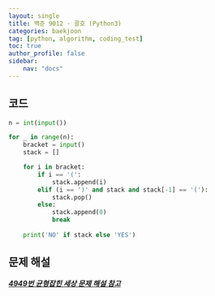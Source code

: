 ```yaml
---
layout: single
title: 백준 9012 - 괄호 (Python3)
categories: baekjoon
tag: [python, algorithm, coding_test]
toc: true 
author_profile: false
sidebar:
    nav: "docs"
---
```


## 코드

```python
n = int(input())

for _ in range(n):
    bracket = input()
    stack = []

    for i in bracket:
        if i == '(':
            stack.append(i)
        elif (i == ')' and stack and stack[-1] == '('):
            stack.pop()
        else:
            stack.append(0)
            break
    
    print('NO' if stack else 'YES')
```

## 문제 해설

***[4949번 균형잡힌 세상 문제 해설 참고](https://yangwon-park.github.io/baekjoon/baekjoon4949/)***
